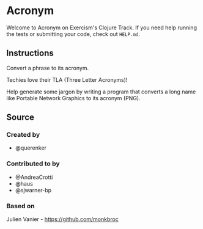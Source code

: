 # Acronym

Welcome to Acronym on Exercism's Clojure Track.
If you need help running the tests or submitting your code, check out `HELP.md`.

## Instructions

Convert a phrase to its acronym.

Techies love their TLA (Three Letter Acronyms)!

Help generate some jargon by writing a program that converts a long name
like Portable Network Graphics to its acronym (PNG).

## Source

### Created by

- @querenker

### Contributed to by

- @AndreaCrotti
- @haus
- @sjwarner-bp

### Based on

Julien Vanier - https://github.com/monkbroc